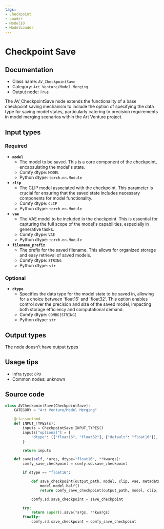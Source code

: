 ```yaml
---
tags:
- Checkpoint
- Loader
- ModelIO
- ModelLoader
---
```


# Checkpoint Save
## Documentation
- Class name: `AV_CheckpointSave`
- Category: `Art Venture/Model Merging`
- Output node: `True`

The AV_CheckpointSave node extends the functionality of a base checkpoint saving mechanism to include the option of specifying the data type for saving model states, particularly catering to precision requirements in model merging scenarios within the Art Venture project.
## Input types
### Required
- **`model`**
    - The model to be saved. This is a core component of the checkpoint, encapsulating the model's state.
    - Comfy dtype: `MODEL`
    - Python dtype: `torch.nn.Module`
- **`clip`**
    - The CLIP model associated with the checkpoint. This parameter is crucial for ensuring that the saved state includes necessary components for model functionality.
    - Comfy dtype: `CLIP`
    - Python dtype: `torch.nn.Module`
- **`vae`**
    - The VAE model to be included in the checkpoint. This is essential for capturing the full scope of the model's capabilities, especially in generative tasks.
    - Comfy dtype: `VAE`
    - Python dtype: `torch.nn.Module`
- **`filename_prefix`**
    - The prefix for the saved filename. This allows for organized storage and easy retrieval of saved models.
    - Comfy dtype: `STRING`
    - Python dtype: `str`
### Optional
- **`dtype`**
    - Specifies the data type for the model state to be saved in, allowing for a choice between 'float16' and 'float32'. This option enables control over the precision and size of the saved model, impacting both storage efficiency and computational demand.
    - Comfy dtype: `COMBO[STRING]`
    - Python dtype: `str`
## Output types
The node doesn't have output types
## Usage tips
- Infra type: `CPU`
- Common nodes: unknown


## Source code
```python
class AVCheckpointSave(CheckpointSave):
    CATEGORY = "Art Venture/Model Merging"

    @classmethod
    def INPUT_TYPES(s):
        inputs = CheckpointSave.INPUT_TYPES()
        inputs["optional"] = {
            "dtype": (["float16", "float32"], {"default": "float16"}),
        }

        return inputs

    def save(self, *args, dtype="float16", **kwargs):
        comfy_save_checkpoint = comfy.sd.save_checkpoint

        if dtype == "float16":

            def save_checkpoint(output_path, model, clip, vae, metadata=None):
                model.model.half()
                return comfy_save_checkpoint(output_path, model, clip, vae, metadata)

            comfy.sd.save_checkpoint = save_checkpoint

        try:
            return super().save(*args, **kwargs)
        finally:
            comfy.sd.save_checkpoint = comfy_save_checkpoint

```
